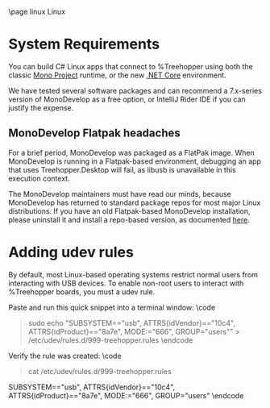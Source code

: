 \page linux Linux

# System Requirements
You can build C# Linux apps that connect to %Treehopper using both the classic <a href="https://www.mono-project.com/">Mono Project</a> runtime, or the new <a href="https://www.microsoft.com/net/learn/get-started/linux/rhel">.NET Core</a> environment.

We have tested several software packages and can recommend a 7.x-series version of MonoDevelop as a free option, or IntelliJ Rider IDE if you can justify the expense.

## MonoDevelop Flatpak headaches
For a brief period, MonoDevelop was packaged as a FlatPak image. When MonoDevelop is running in a Flatpak-based environment, debugging an app that uses Treehopper.Desktop will fail, as libusb is unavailable in this execution context.

The MonoDevelop maintainers must have read our minds, because MonoDevelop has returned to standard package repos for most major Linux distributions. If you have an old Flatpak-based MonoDevelop installation, please uninstall it and install a repo-based version, as documented <a href="http://www.monodevelop.com/download/#fndtn-download-lin">here</a>.

# Adding udev rules
By default, most Linux-based operating systems restrict normal users from interacting with USB devices. To enable non-root users to interact with %Treehopper boards, you must a udev rule. 

Paste and run this quick snippet into a terminal window:
\code
> sudo echo "SUBSYSTEM==\"usb\", ATTRS{idVendor}==\"10c4\", ATTRS{idProduct}==\"8a7e\", MODE:=\"666\", GROUP=\"users\"" > /etc/udev/rules.d/999-treehopper.rules
\endcode


Verify the rule was created:
\code
> cat /etc/udev/rules.d/999-treehopper.rules 

SUBSYSTEM=="usb", ATTRS{idVendor}=="10c4", ATTRS{idProduct}=="8a7e", MODE:="666", GROUP="users"
\endcode